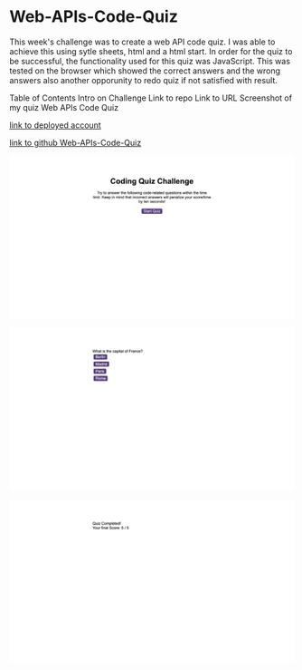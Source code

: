 # Web-APIs-Code-Quiz

This week's challenge was to create a web API code quiz. 
I was able to achieve this using sytle sheets, html and a html start. In order for the quiz to be successful, the functionality used for this quiz was JavaScript. This was tested on the browser which showed the correct answers and the wrong answers also another opporunity to redo quiz if not satisfied with result. 

Table of Contents
Intro on Challenge
Link to repo
Link to URL
Screenshot of my quiz Web APIs Code Quiz

[link to deployed account](https://graceemah17.github.io/Web-APIs-Code-Quiz/)

[link to github Web-APIs-Code-Quiz](https://github.com/GraceEmah17/Web-APIs-Code-Quiz.git)

![screenshot of Web-APIs-Code-Quiz](./assets/Images/screenshot%20pg1.png)

![screenshot of Web-APIs-Code-Quiz](./assets/Images/screenshot%20questions.png)

![screenshot of Web-APIs-Code-Quiz]( ./assets/Images/screenshot%20results.png)
